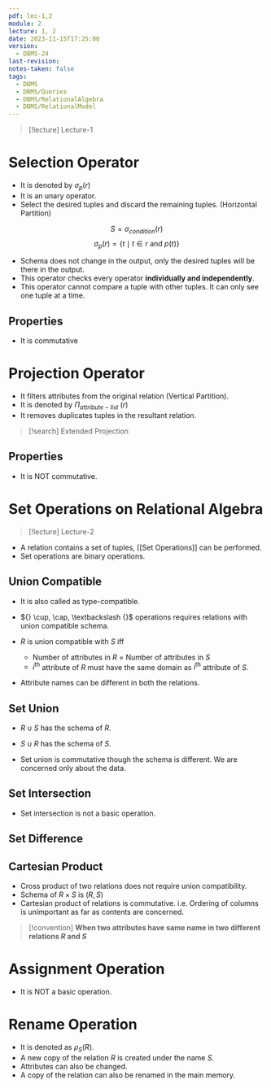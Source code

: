 ```yaml
---
pdf: lec-1,2
module: 2
lecture: 1, 2
date: 2023-11-15T17:25:00
version:
  - DBMS-24
last-revision: 
notes-taken: false
tags:
  - DBMS
  - DBMS/Queries
  - DBMS/RelationalAlgebra
  - DBMS/RelationalModel
---
```


> [!lecture] Lecture-1
# Selection Operator

- It is denoted by ${} \sigma_p(r) {}$
- It is an unary operator.
- Select the desired tuples and discard the remaining tuples. (Horizontal Partition)

$$
S = \sigma_{condition} (r)
$$
$$
\sigma_{p}(r) = \{t \mid t \in r \text{ and } p(t)\}
$$

- Schema does not change in the output, only the desired tuples will be there in the output.
- This operator checks every operator **individually and independently**.
- This operator cannot compare a tuple with other tuples. It can only see one tuple at a time.

## Properties
- It is commutative


# Projection Operator

- It filters attributes from the original relation (Vertical Partition).
- It is denoted by ${} \Pi_{attribute-list}\;(r) {}$
- It removes duplicates tuples in the resultant relation.


> [!search] Extended Projection

## Properties
- It is NOT commutative.


# Set Operations on Relational Algebra
> [!lecture] Lecture-2

- A relation contains a set of tuples, [[Set Operations]] can be performed.
- Set operations are binary operations.
## Union Compatible
- It is also called as type-compatible.
- ${} \cup, \cap, \textbackslash {}$ operations requires relations with union compatible schema.

- ${} R$ is union compatible with $S$ iff
	- Number of attributes in $R$ = Number of attributes in $S$
	- ${} i^\text{th} {}$ attribute of $R$ must have the same domain as ${} i^\text{th} {}$ attribute of $S {}$.
- Attribute names can be different in both the relations.


## Set Union
- ${} R \; \cup \; S {}$ has the schema of $R$.
- ${} S \; \cup \; R {}$ has the schema of ${} S {}$.

- Set union is commutative though the schema is different. We are concerned only about the data.

## Set Intersection
- Set intersection is not a basic operation.

## Set Difference

## Cartesian Product

- Cross product of two relations does not require union compatibility.
- Schema of ${} R \times S {}$ is ${} (R, S) {}$  
- Cartesian product of relations is commutative. i.e. Ordering of columns is unimportant as far as contents are concerned.

> [!convention] 
> **When two attributes have same name in two different relations ${} R$ and $S {}$**


# Assignment Operation
- It is NOT a basic operation.

# Rename Operation
- It is denoted as ${} \rho_S (R) {}$. 
- A new copy of the relation $R$ is created under the name $S$.
- Attributes can also be changed.
- A copy of the relation can also be renamed in the main memory.
